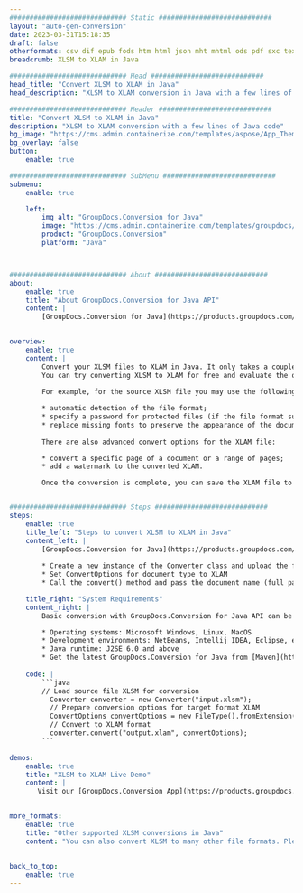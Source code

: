```yaml
---
############################# Static ############################
layout: "auto-gen-conversion"
date: 2023-03-31T15:18:35
draft: false
otherformats: csv dif epub fods htm html json mht mhtml ods pdf sxc tex tsv xlam xls xlsb xlsm xlsx xlt xltm xltx xml xps
breadcrumb: XLSM to XLAM in Java

############################# Head ############################
head_title: "Convert XLSM to XLAM in Java"
head_description: "XLSM to XLAM conversion in Java with a few lines of code. Convert over 160 file formats using the GroupDocs document conversion API for Java"

############################# Header ############################
title: "Convert XLSM to XLAM in Java"
description: "XLSM to XLAM conversion with a few lines of Java code"
bg_image: "https://cms.admin.containerize.com/templates/aspose/App_Themes/V3/images/bg/header1.png"
bg_overlay: false
button:
    enable: true

############################# SubMenu ############################
submenu:
    enable: true

    left:
        img_alt: "GroupDocs.Conversion for Java"
        image: "https://cms.admin.containerize.com/templates/groupdocs/images/product-logos/90x90-noborder/groupdocs-conversion-java.png"
        product: "GroupDocs.Conversion"
        platform: "Java"



############################# About ############################
about:
    enable: true
    title: "About GroupDocs.Conversion for Java API"
    content: |
        [GroupDocs.Conversion for Java](https://products.groupdocs.com/conversion/java/) is an advanced file format conversion API for converting between popular image and document formats such as Microsoft Office, OpenDocument, PDF, HTML, email, CAD. and much more with just a few lines of code. The native API automatically detects the formats of the original documents and offers many options for customizing the converted documents. Along with the function of extracting information from a document, it also supports caching of the conversion results to the local disk by default. However, any type of cache storage can be supported by implementing the appropriate interfaces - Amazon S3, Dropbox, Google Drive, Windows Azure, Reddis, or any others.
    

overview:
    enable: true
    content: |
        Convert your XLSM files to XLAM in Java. It only takes a couple of lines of Java code on any platform of your choice, such as Windows, Linux, macOS.
        You can try converting XLSM to XLAM for free and evaluate the quality of the conversion results. Along with simple file conversion scripts, you can try more sophisticated options for loading the XLSM source file and storing the XLAM output. 
        
        For example, for the source XLSM file you may use the following load options:

        * automatic detection of the file format;
        * specify a password for protected files (if the file format supports it);
        * replace missing fonts to preserve the appearance of the document.
        
        There are also advanced convert options for the XLAM file:

        * convert a specific page of a document or a range of pages;
        * add a watermark to the converted XLAM.

        Once the conversion is complete, you can save the XLAM file to your local file path or to any third party storage such as FTP, Amazon S3, Google Drive, Dropbox etc. Please note - to convert XLSM to XLAM, you do not need to install any additional software, such as MS Office, Open Office, Adobe Acrobat Reader etc.


############################# Steps ############################
steps:
    enable: true
    title_left: "Steps to convert XLSM to XLAM in Java"
    content_left: |
        [GroupDocs.Conversion for Java](https://products.groupdocs.com/conversion/java/) allows developers to easily convert XLSM file to XLAM with a few lines of code.
        
        * Create a new instance of the Converter class and upload the file XLSM with the full path
        * Set ConvertOptions for document type to XLAM
        * Call the convert() method and pass the document name (full path) and format (XLAM) as a parameter

    title_right: "System Requirements"
    content_right: |
        Basic conversion with GroupDocs.Conversion for Java API can be done with just a few lines of code. Our APIs are supported on all major platforms and operating systems. Before executing the code below, make sure you have the following prerequisites installed on your system.

        * Operating systems: Microsoft Windows, Linux, MacOS
        * Development environments: NetBeans, Intellij IDEA, Eclipse, etc.
        * Java runtime: J2SE 6.0 and above
        * Get the latest GroupDocs.Conversion for Java from [Maven](https://repository.groupdocs.com/webapp/#/artifacts/browse/tree/General/repo/com/groupdocs/groupdocs-conversion)
         
    code: |
        ```java    
        // Load source file XLSM for conversion
          Converter converter = new Converter("input.xlsm");
          // Prepare conversion options for target format XLAM
          ConvertOptions convertOptions = new FileType().fromExtension("xlam").getConvertOptions();
          // Convert to XLAM format
          converter.convert("output.xlam", convertOptions);
        ```

demos:
    enable: true
    title: "XLSM to XLAM Live Demo"
    content: |
       Visit our [GroupDocs.Conversion App](https://products.groupdocs.app/conversion/family) website and try XLSM to XLAM conversion now. The free demo has the following benefits
          

more_formats:
    enable: true
    title: "Other supported XLSM conversions in Java"
    content: "You can also convert XLSM to many other file formats. Please see the list below."
       
       
back_to_top:
    enable: true
---
```

